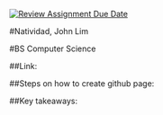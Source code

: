 [![Review Assignment Due Date](https://classroom.github.com/assets/deadline-readme-button-24ddc0f5d75046c5622901739e7c5dd533143b0c8e959d652212380cedb1ea36.svg)](https://classroom.github.com/a/_L9ie6qn)

#Natividad, John Lim

#BS Computer Science

##Link: 

##Steps on how to create github page:

##Key takeaways: